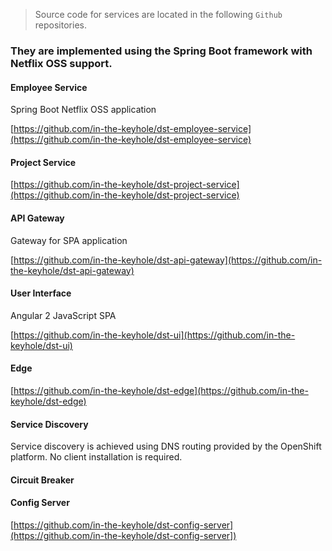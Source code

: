 > Source code for services are located in the following `Github` repositories. 

### They are implemented using the Spring Boot framework with Netflix OSS support.

#### Employee Service

Spring Boot Netflix OSS application 

[https://github.com/in-the-keyhole/dst-employee-service](https://github.com/in-the-keyhole/dst-employee-service)

#### Project Service

[https://github.com/in-the-keyhole/dst-project-service](https://github.com/in-the-keyhole/dst-project-service)

#### API Gateway

Gateway for SPA application 

[https://github.com/in-the-keyhole/dst-api-gateway](https://github.com/in-the-keyhole/dst-api-gateway)

#### User Interface

Angular 2 JavaScript SPA 

[https://github.com/in-the-keyhole/dst-ui](https://github.com/in-the-keyhole/dst-ui)


#### Edge

[https://github.com/in-the-keyhole/dst-edge](https://github.com/in-the-keyhole/dst-edge)


#### Service Discovery

Service discovery is achieved using DNS routing provided by the OpenShift platform. No client installation is required.


#### Circuit Breaker


#### Config Server

[https://github.com/in-the-keyhole/dst-config-server](https://github.com/in-the-keyhole/dst-config-server])
